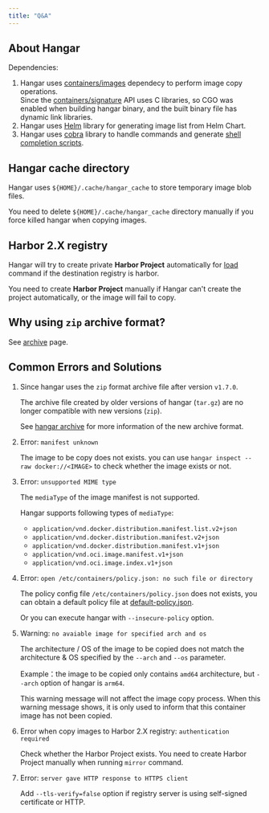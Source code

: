 ```yaml
---
title: "Q&A"
---
```


## About Hangar

Dependencies:

1. Hangar uses [containers/images](https://github.com/containers/image) dependecy to perform image copy operations.<br />
    Since the [containers/signature](https://github.com/containers/signature) API uses C libraries, so CGO was enabled when building hangar binary, and the built binary file has dynamic link libraries.
1. Hangar uses [Helm](https://github.com/helm/helm) library for generating image list from Helm Chart.
1. Hangar uses [cobra](https://github.com/spf13/cobra) library to handle commands and generate [shell completion scripts](advanced-usage/completion).

## Hangar cache directory

Hangar uses `${HOME}/.cache/hangar_cache` to store temporary image blob files.

You need to delete `${HOME}/.cache/hangar_cache` directory manually if you force killed hangar when copying images.

## Harbor 2.X registry

Hangar will try to create private **Harbor Project** automatically for [load](load/load) command if the destination registry is harbor.

You need to create **Harbor Project** manually if Hangar can't create the project automatically, or the image will fail to copy.

## Why using `zip` archive format?

See [archive](save/archive) page.

## Common Errors and Solutions

1. Since hangar uses the `zip` format archive file after version `v1.7.0`.

    The archive file created by older versions of hangar (`tar.gz`) are no longer compatible with new versions (`zip`).

    See [hangar archive](save/archive) for more information of the new archive format.

1. Error: `manifest unknown`

    The image to be copy does not exists. you can use `hangar inspect --raw docker://<IMAGE>` to check whether the image exists or not.

1. Error: `unsupported MIME type`

    The `mediaType` of the image manifest is not supported.

    Hangar supports following types of `mediaType`:

    - `application/vnd.docker.distribution.manifest.list.v2+json`
    - `application/vnd.docker.distribution.manifest.v2+json`
    - `application/vnd.docker.distribution.manifest.v1+json`
    - `application/vnd.oci.image.manifest.v1+json`
    - `application/vnd.oci.image.index.v1+json`

1. Error: `open /etc/containers/policy.json: no such file or directory`

    The policy config file `/etc/containers/policy.json` does not exists, you can obtain a default policy file at [default-policy.json](https://github.com/cnrancher/hangar/blob/main/default-policy.json).

    Or you can execute hangar with `--insecure-policy` option.

1. Warning: `no avaiable image for specified arch and os`

    The architecture / OS of the image to be copied does not match the architecture & OS specified by the `--arch` and `--os` parameter.

    Example：the image to be copied only contains `amd64` architecture, but `--arch` option of hangar is `arm64`.

    This warning message will not affect the image copy process. When this warning message shows, it is only used to inform that this container image has not been copied.

1. Error when copy images to Harbor 2.X registry: `authentication required`

    Check whether the Harbor Project exists. You need to create Harbor Project manually when running `mirror` command.

1. Error: `server gave HTTP response to HTTPS client`

    Add `--tls-verify=false` option if registry server is using self-signed certificate or HTTP.
